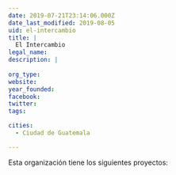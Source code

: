 ```yaml
---
date: 2019-07-21T23:14:06.000Z
date_last_modified: 2019-08-05
uid: el-intercambio
title: |
  El Intercambio
legal_name: 
description: |
  
org_type: 
website: 
year_founded: 
facebook: 
twitter: 
tags:

cities: 
  - Ciudad de Guatemala

---
```


Esta organización tiene los siguientes proyectos:


